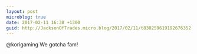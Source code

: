 ```yaml
---
layout: post
microblog: true
date: 2017-02-11 16:38 +1300
guid: http://JacksonOfTrades.micro.blog/2017/02/11/t830259619192676352.html
---
```

@korigaming We gotcha fam!
